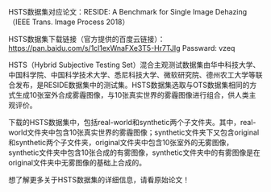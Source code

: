 HSTS数据集对应论文：RESIDE: A Benchmark for Single Image Dehazing（IEEE Trans. Image Process 2018）

HSTS数据集下载链接（官方提供的百度云链接）：https://pan.baidu.com/s/1cl1exWnaFXe3T5-Hr7TJIg Passward: vzeq

HSTS（Hybrid Subjective Testing Set）混合主观测试数据集由华中科技大学、中国科学院、中国科学技术大学、悉尼科技大学、微软研究院、德州农工大学等联合发布，是RESIDE数据集中的测试集。HSTS数据集选取与OTS数据集相同的方式生成10张室外合成雾霾图像，与10张真实世界的雾霾图像进行组合，供人类主观评价。

下载的HSTS数据集中，包括real-world和synthetic两个子文件夹。其中，real-world文件夹中包含10张真实世界的雾霾图像；synthetic文件夹下又包含original和synthetic两个子文件夹，original文件夹中包含10张室外的无雾图像，synthetic文件夹中包含10张合成的有雾图像，synthetic文件夹中的有雾图像是在original文件夹中无雾图像的基础上合成的。

想了解更多关于HSTS数据集的详细信息，请看原始论文！
